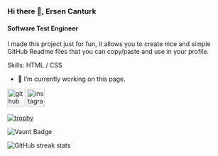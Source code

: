 ### Hi there 👋, Ersen Canturk
#### Software Test Engineer 
I made this project just for fun, it allows you to create nice and simple GitHub Readme files that you can copy/paste and use in your profile.

Skills: HTML / CSS

- 🔭 I’m currently working on this page. 


[<img src='https://cdn.jsdelivr.net/npm/simple-icons@3.0.1/icons/github.svg' alt='github' height='40'>](https://github.com/ersencntrk)  [<img src='https://cdn.jsdelivr.net/npm/simple-icons@3.0.1/icons/instagram.svg' alt='instagram' height='40'>](https://www.instagram.com/ersencntrk/)  

[![trophy](https://github-profile-trophy.vercel.app/?username=ersencntrk)](https://github.com/ryo-ma/github-profile-trophy)

![Vaunt Badge](https://api.vaunt.dev/v1/github/entities/ersencntrk/contributions?format=svg&private=true)  

![GitHub streak stats](https://streak-stats.demolab.com/?user=ersencntrk)  

